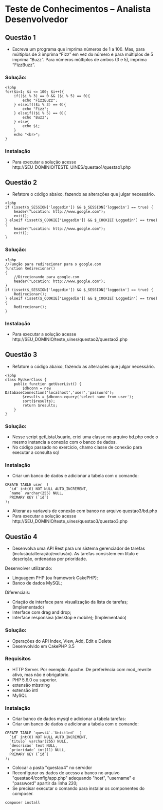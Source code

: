 # Teste de Conhecimentos – Analista Desenvolvedor

## Questão 1
* Escreva um programa que imprima números de 1 a 100. Mas, para múltiplos de 3 imprima “Fizz” em vez do número e para múltiplos de 5 imprima “Buzz”. Para números múltiplos de ambos (3 e 5), imprima “FizzBuzz”.

### Solução: 

```
<?php
for($i=1; $i <= 100; $i++){
    if(($i % 3) == 0 && ($i % 5) == 0){
        echo "FizzBuzz";
    } elseif(($i % 3) == 0){
        echo "Fizz";
    } elseif(($i % 5) == 0){
        echo "Buzz";
    } else{
        echo $i;
    }
    echo "<br>";
}

```

### Instalação
* Para executar a solução acesse http://SEU_DOMINIO/TESTE_UINES/questao1/questao1.php

## Questão 2
* Refatore o código abaixo, fazendo as alterações que julgar necessário.
```
<?php
if (isset($_SESSION['loggedin']) && $_SESSION['loggedin'] == true) {
    header("Location: http://www.google.com");
    exit();
} elseif (isset($_COOKIE['Loggedin']) && $_COOKIE['Loggedin'] == true) {
    header("Location: http://www.google.com");
    exit();
}
```

### Solução: 
```
<?php
//Função para redirecionar para o google.com
function Redirecionar()
{
    //Direcionando para google.com
    header("Location: http://www.google.com");
}
if (isset($_SESSION['loggedin']) && $_SESSION['loggedin'] == true) {
    Redirecionar();
} elseif (isset($_COOKIE['Loggedin']) && $_COOKIE['Loggedin'] == true) {
    Redirecionar();
}
```
### Instalação
* Para executar a solução acesse http://SEU_DOMINIO/teste_uines/questao2/questao2.php

## Questão 3
* Refatore o código abaixo, fazendo as alterações que julgar necessário.
```
<?php
class MyUserClass {
    public function getUserList() {
        $dbconn = new DatabaseConnection('localhost','user','password');
        $results = $dbconn->query('select name from user');
        sort($results);
        return $results;
    }
}
```

### Solução: 
* Nesse script getListaUsuario, criei uma classe no arquivo bd.php onde o mesmo instancia a conexão com o banco de dados.
* No código passado no exercício, chamo classe de conexão para executar a consulta sql


### Instalação
* Criar um banco de dados e adicionar a tabela com o comando:
```
CREATE TABLE user  (
  `id` int(0) NOT NULL AUTO_INCREMENT,
  `name` varchar(255) NULL,
  PRIMARY KEY (`id`)
);
```
* Alterar as variaveis de conexão com banco no arquivo questao3/bd.php
* Para executar a solução acesse http://SEU_DOMINIO/teste_uines/questao3/questao3.php

## Questão 4
* Desenvolva uma API Rest para um sistema gerenciador de tarefas (inclusão/alteração/exclusão). As tarefas consistem em título e descrição, ordenadas por prioridade.

Desenvolver utilizando:
* Linguagem PHP (ou framework CakePHP);
* Banco de dados MySQL;

Diferenciais:
* Criação de interface para visualização da lista de tarefas; (Implementado)
* Interface com drag and drop;
* Interface responsiva (desktop e mobile); (Implementado)

### Solução: 
- Operações do API Index, View, Add, Edit e Delete
- Desenvolvido em CakePHP 3.5

### Requisitos
* HTTP Server. Por exemplo: Apache. De preferência com mod_rewrite ativo, mas não é obrigatório.
* PHP 5.6.0 ou superior.
* extensão mbstring
* extensão intl
* MySQL

### Instalação
* Criar banco de dados mysql e adicionar a tabela tarefas:
* Criar um banco de dados e adicionar a tabela com o comando:
```
CREATE TABLE `quest4`.`Untitled`  (
  `id` int(0) NOT NULL AUTO_INCREMENT,
  `titulo` varchar(255) NULL,
  `descricao` text NULL,
  `prioridade` int(11) NULL,
  PRIMARY KEY (`id`)
);
```
* Colocar a pasta "questao4" no servidor
* Reconfigurar os dados de acesso a banco no arquivo "questao4/config/app.php" adequando "host", "username" e "password" apartir da linha 220;
* Se precisar executar o comando para instalar os componentes do composer. 
```
composer install
```